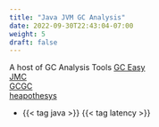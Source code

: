 ```yaml
---
title: "Java JVM GC Analysis"
date: 2022-09-30T22:43:04-07:00
weight: 5
draft: false
---
```

A host of GC Analysis Tools
[GC Easy](https://gceasy.io/index.jsp#features) \
[JMC](https://jdk.java.net/jmc/) \
[GCGC](https://github.com/apple/GCGC) \
[heapothesys](https://aws.amazon.com/jp/blogs/opensource/introducing-heapothesys-an-open-source-java-gc-latency-benchmark-with-predictable-allocation-rates)

- {{< tag java >}} {{< tag latency >}}
